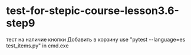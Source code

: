 # test-for-stepic-course-lesson3.6-step9
тест на наличие кнопки Добавить в корзину
use "pytest --language=es test_items.py" in cmd.exe